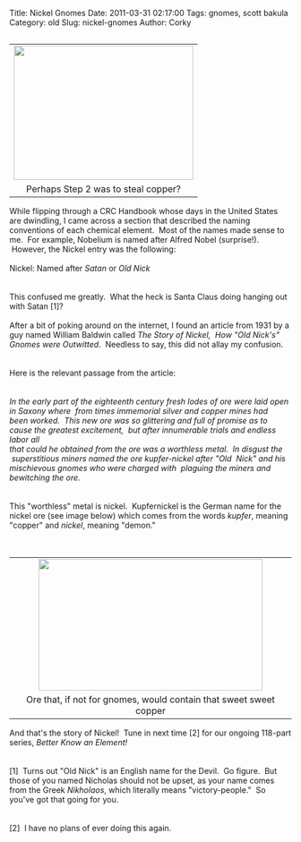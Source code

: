 Title: Nickel Gnomes
Date: 2011-03-31 02:17:00
Tags: gnomes, scott bakula
Category: old
Slug: nickel-gnomes
Author: Corky

<table cellpadding="0" cellspacing="0" class="tr-caption-container" style="float: left; margin-right: 1em; text-align: left;"><tbody><tr><td style="text-align: center;"><a href="http://4.bp.blogspot.com/-i8ltaoDuLpI/TZQPlf1wbaI/AAAAAAAAAK4/svtKmQjxBsE/s1600/underpants-gnomes.jpg" imageanchor="1" style="clear: left; margin-bottom: 1em; margin-left: auto; margin-right: auto;"><img border="0" height="240" src="http://4.bp.blogspot.com/-i8ltaoDuLpI/TZQPlf1wbaI/AAAAAAAAAK4/svtKmQjxBsE/s320/underpants-gnomes.jpg" width="320" /></a></td></tr><tr><td class="tr-caption" style="text-align: center;">Perhaps Step 2 was to steal copper?</td></tr></tbody></table>While flipping through a CRC Handbook whose days in the United States are dwindling, I came across a section that described the naming conventions of each chemical element. &nbsp;Most of the names made sense to me. &nbsp;For example, Nobelium is named after Alfred Nobel (surprise!). &nbsp;However, the Nickel entry was the following:<br /><br />Nickel: Named after <i>Satan </i>or <i>Old Nick</i><br /><i><br /></i><br />This confused me greatly. &nbsp;What the heck is Santa Claus doing hanging out with Satan [1]? <br /><br />After a bit of poking around on the internet, I found an article from 1931 by a guy named William Baldwin called <i>The Story of Nickel, &nbsp;How "Old Nick's" Gnomes were Outwitted</i>. &nbsp;Needless to say, this did not allay my confusion.<br /><br /><a name='more'></a><br /><span class="Apple-style-span" style="font-family: inherit;">Here is the relevant passage from the article:</span><br /><span class="Apple-style-span" style="font-family: inherit;"><br /></span><br /><i><span class="Apple-style-span" style="font-family: inherit;">In the early part of the eighteenth century fresh lodes of ore were laid open in&nbsp;Saxony where &nbsp;from times immemorial silver and copper mines had been&nbsp;worked. &nbsp;This new ore was so glittering and full of promise as to cause the&nbsp;greatest excitement, &nbsp;but after innumerable trials and endless labor all&nbsp;</span></i><br /><i><span class="Apple-style-span" style="font-family: inherit;">that could he obtained from the ore was a worthless metal. &nbsp;In disgust the &nbsp;superstitious miners named the ore kupfer-nickel after&nbsp;"Old &nbsp;Nick" and his mischievous gnomes who were charged with &nbsp;plaguing&nbsp;the miners and bewitching the ore.</span></i><br /><span class="Apple-style-span" style="font-family: inherit;"><br /></span><br /><span class="Apple-style-span" style="font-family: inherit;">This "worthless" metal is nickel. &nbsp;Kupfernickel is the German name for the nickel ore (see image below) which comes from the words <i>kupfer</i>, meaning "copper" and <i>nickel</i>, meaning "demon." &nbsp;</span><br /><span class="Apple-style-span" style="font-family: Times, 'Times New Roman', serif;"><br /></span><br /><table align="center" cellpadding="0" cellspacing="0" class="tr-caption-container" style="margin-left: auto; margin-right: auto; text-align: center;"><tbody><tr><td style="text-align: center;"><a href="http://1.bp.blogspot.com/-9psfFrm6qec/TZQZVPtLD0I/AAAAAAAAAK8/wyMrVWYT7Zo/s1600/niccolite.jpg" imageanchor="1" style="margin-left: auto; margin-right: auto;"><img border="0" height="235" src="http://1.bp.blogspot.com/-9psfFrm6qec/TZQZVPtLD0I/AAAAAAAAAK8/wyMrVWYT7Zo/s400/niccolite.jpg" width="400" /></a></td></tr><tr><td class="tr-caption" style="text-align: center;">Ore that, if not for gnomes, would contain that sweet sweet copper</td></tr></tbody></table><span class="Apple-style-span" style="font-family: inherit;">And that's the story of Nickel! &nbsp;Tune in next time [2] for our ongoing 118-part series, <i>Better Know an Element!</i></span><br /><span class="Apple-style-span" style="font-family: inherit;"><br /></span><br /><span class="Apple-style-span" style="font-family: inherit;">[1] &nbsp;Turns out "Old Nick" is an English name for the Devil. &nbsp;Go figure. &nbsp;But those of you named Nicholas should not be upset, as your name comes from the Greek&nbsp;<span class="Apple-style-span" style="font-style: italic;">Nikholaos</span>, which literally means "victory-people." &nbsp;So you've got that going for you.</span><br /><span class="Apple-style-span" style="font-family: inherit;"><br /></span><br /><span class="Apple-style-span" style="font-family: inherit;">[2] &nbsp;I have no plans of ever doing this again.</span>
